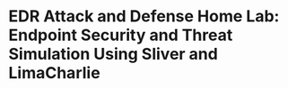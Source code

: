 # EDR Attack and Defense Home Lab: Endpoint Security and Threat Simulation Using Sliver and LimaCharlie
